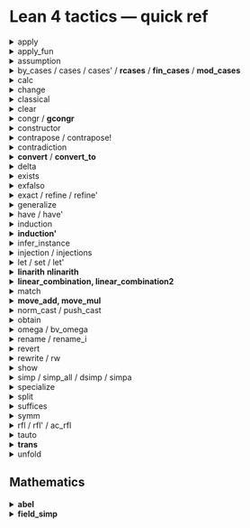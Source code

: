 # Lean 4 tactics — quick ref

<details><summary> apply </summary>

  Roughly, if goal is T, and H is A -> B -> T,
  `apply H` is like
  exact (H ?_ ?_) where ?_ means now goals generated.
</details>

<details><summary> apply_fun </summary>

  -- h : a = b
  apply_fun f at h
  -- h : f a = f b
</details>

<details><summary> assumption </summary>

  + close the goal with a hypothesis, or fail.
  + included by `trivial`
</details>

<details><summary> by_cases / cases / cases' / <b>rcases</b> / <b>fin_cases</b> / <b>mod_cases</b> </summary>

  TODO
</details>

<details><summary> calc </summary>

  Proof by calculation. Also works for inequality.
  ```lean
  calc
    blah = blah1  := by ...
    _    = blah2  := by ...
    _    = blah3  := by ...
    _    = target := by ...
  ```
</details>

<details><summary> change </summary>

  `change tgt'` will change goal from tgt to tgt'
  `change t' at h` will change `h: t` into `h: t'`

  Why is it useful? E.g.:

  ```
  a : ℕ → ℝ := fun k ↦ Int.fract (↑k * x)
  ⊢ Int.fract (↑n * x) ≤ ∑ x_1 in Finset.Icc 1 n, Int.fract (↑x_1 * x) / ↑x_1

  change a n ≤ ∑ ii in Finset.Icc 1 n, a ii / ii

  ⊢ a n ≤ ∑ ii in Finset.Icc 1 n, a ii / ↑ii
  ```
</details>

<details><summary> classical </summary>

  make every Prop decidable.
</details>

<details><summary> clear </summary>
  removes the given hypotheses, or fails if there are remaining references to a hypothesis
</details>

<details><summary> congr / <b>gcongr</b> </summary>

  + congr:
    For example, given `⊢ f (g (x + y)) = f (g (y + x))`,
    `congr` produces the goals `⊢ x = y` and `⊢ y = x`,
    while `congr 2` produces the intended `⊢ x + y = y + x`.
  + <b>gcongr</b>:
    generalized congr. also work for inequality

    trace: `set_option trace.Meta.gcongr true in`
</details>

<details><summary> constructor </summary>

  If the main goal's target type is an inductive type, `constructor` solves it with the first matching constructor, or else fails.
</details>

<details><summary> contrapose / contrapose! </summary>

  * `contrapose`     turns a goal `P → Q` into `¬ Q → ¬ P`
  * `contrapose!`    turns a goal `P → Q` into `¬ Q → ¬ P` and pushes negations inside `P` and `Q` using `push_neg`
  * `contrapose h`   first reverts the local assumption `h`, and then uses `contrapose` and `intro h`
  * `contrapose! h`  first reverts the local assumption `h`, and then uses `contrapose!` and `intro h`
  * `contrapose h with new_h` uses the name `new_h` for the introduced hypothesis
</details>

<details><summary> contradiction </summary>

  + closes the main goal if its hypotheses are "trivially contradictory".
  + included by `trivial`
</details>

<details><summary> <b>convert</b> / <b>convert_to</b> </summary>

  ```lean
  h : 2 * (a * b + b * c + c * a) ≥ a ^ 2 + b ^ 2 + c ^ 2
  ⊢   2 * (b * a + a * c + c * b) ≥ b ^ 2 + a ^ 2 + c ^ 2

  convert h using 1
  ⊢   2 * (b * a + a * c + c * b) = 2 * (a * b + b * c + c * a)
  ⊢   b ^ 2 + a ^ 2 + c ^ 2 = a ^ 2 + b ^ 2 + c ^ 2

  convert h using 2 -- Note that this is too much
  ⊢   2 = 2          -- solved by the tactic
  ⊢   (b * a + a * c + c * b) = (a * b + b * c + c * a)
  ⊢   b ^ 2 = a ^ 2
  ⊢   a ^ 2 = b ^ 2
  ⊢   c ^ 2 = c ^ 2 -- solved

  h : 2 * (a * b + b * c + c * a) ≥ a ^ 2 + b ^ 2 + c ^ 2
  ⊢   2 * (b * a + a * c + c * b) ≥ b ^ 2 + a ^ 2 + c ^ 2
  move_add [←(a^2)] -- move a^2 to the left
  h : 2 * (a * b + b * c + c * a) ≥ a ^ 2 + b ^ 2 + c ^ 2
  ⊢   2 * (b * a + a * c + c * b) ≥ a ^ 2 + b ^ 2 + c ^ 2
  convert h using 2
  ⊢   (b * a + a * c + c * b) = (a * b + b * c + c * a)
  ring_nf
  ```

  `convert_to g = convert (?_ : g)`

  ```lean
  ⊢ a > b
  convert_to (c > d)
  ⊢ c > d
  ⊢ a = c
  ⊢ b = d
  ```
</details>

<details><summary> delta </summary>

  `delta id1 id2 ...` delta-expands the definitions `id1`, `id2`, ....

  This is a low-level tactic, it will expose how recursive definitions have been compiled by Lean.
</details>

<details><summary> exists </summary>

  `exists e₁, e₂, ...` is shorthand for `refine ⟨e₁, e₂, ...⟩; try trivial`.
</details>

<details><summary> exfalso </summary>

  turn the goal into False
</details>

<details><summary> exact / refine / refine' </summary>

  + `exact e` : close the goal using `e`
  + `refine` is similar to exact, but allow holes, which are turned into new goals.
  + e.g., `refine succ_lt_succ (Nat.lt_trans ?_ (lt_succ_self _))`
  + `refine'` is similar to refine, but unsolved `_` and implicit parameters are also turned into new goals.
</details>

<details><summary> generalize </summary>

  ```lean
  example : 2 + 3 = 5 := by
    -- Goals (1)
    -- ⊢ 2 + 3 = 5
    generalize h : 3 = x
    -- Goals (1)
    -- x : ℕ
    -- h : 3 = x
    -- ⊢ 2 + x = 5
    rw [← h]
  ```
</details>

<details><summary> have / have' </summary>

  + have: TODO
  + have': similar to refine'
</details>

<details><summary> induction </summary>

</details>

<details><summary> <b>induction'</b> </summary>

  + induction on list length: `induction' ih : l.length generalizing l`
  + strong induction on list length: `induction' ih : l.length using Nat.case_strong_induction_on generalizing l`
</details>

<details><summary> infer_instance </summary>

  `exact inferInstance`
</details>

<details><summary> injection / injections </summary>

  + injection : from `(a::b) = (c::d)` we derive `a=c` and `b=d`.
  + injections: do it recursively.
</details>

<details><summary> let / set / let' </summary>

  ```lean
  example : 2 + 3 = 5 := by
    -- Goals (1)
    -- ⊢ 2 + 3 = 5
    set x := 3 with h
    -- Goals (1)
    -- x : ℕ := 3
    -- h : x = 3
    -- ⊢ 2 + x = 5
  ```

  + let': similar to refine'
</details>

<details><summary> <b>linarith</b> <b>nlinarith</b> </summary>

  linear (in)equalities over ℕ, ℤ, and ℚ

  nlinarith is more powerful. Try it when you think linarith should work but it didn't.

  Note: sometimes `linarith` doesn't work, but `omega` does, e.g.:

  ```lean
  example (i : ℕ) (k : ℤ) (hi : i < 90) (hk : 0 < k) : (i : ℝ) * 2 < k * 180 := by
    norm_cast
    linarith -- Doesn't work

  example (i : ℕ) (k : ℤ) (hi : i < 90) (hk : 0 < k) : (i : ℝ) * 2 < k * 180 := by
    norm_cast
    omega    -- Works.
   ```
</details>

<details><summary> <b>linear_combination, linear_combination2</b> </summary>

  Let's say we have `h₁ : 2 * a + b = c` and want to proof `a = (c - b) / 2`. We would like lean to do the transposition, but lean is not that smart. `linear_combination` allow us to do the following:
  `a - (c - b) / 2 - (1/2) * (2 * a + b - c) = 0 → a = (c - b) / 2`

  Basically, it is `lhs - rhs - n₁ * (h₁.left - h₁.right) - n₂ * (h₂.left - h₂.right) - ... → lhs = rhs`.

  You need to feed the coefficient manually.

  Sometimes lean can't figure out if denom ≠ 0, use `linear_combination (norm := (field_simp; ring)) h * ...`

  If lean still can't figure out, help it by doing `have : denom ≠ 0 := by your_proof`

  Sometimes, it still won't work because ↑(m / n) = ↑m / ↑n isn't always true. You need to help lean again:

  ```lean
  example (k a b : ℤ) (ha : 1 < a) (hb : 1 < b)
    (h : k * (a - 1) * (b - 1) = a * b) : k = (a * b) / ((a - 1) * (b - 1)) := by
    have hh : ((a - 1) * (b - 1) ∣ (a * b)) := by apply dvd_of_mul_left_eq k; rw [←h]; ring
    have : a ≠ 0 := by apply ne_of_gt; trans 1; simp; assumption
    have : b ≠ 0 := by apply ne_of_gt; trans 1; simp; assumption
    have : a - 1 ≠ 0 := by apply ne_of_gt; simpa
    have : b - 1 ≠ 0 := by apply ne_of_gt; simpa
    qify at *
    -- ⊢ ↑k = ↑(a * b / ((a - 1) * (b - 1)))
    rw [(Rat.coe_int_div _ _ hh)]
    push_cast
    -- ⊢ ↑k = ↑a * ↑b / ((↑a - 1) * (↑b - 1))
    linear_combination (norm := (field_simp; ring)) h * (1 / (a - 1) / (b - 1))
  ```

  linear_combination2 is similar, but it creates 2 new goals, a.k.a, lhs and rhs of the =. It helps when you can't use "-".
</details>

<details><summary> match </summary>

  ```lean
  have : m < 4 := by ...
  match h : m with
  | 0 => sorry
  | 1 => sorry
  | 2 => sorry
  | 3 => sorry
  | h + 4 => contradiction
  ```
</details>

<details><summary> <b>move_add, move_mul</b> </summary>

  rearrange of `a + b + c + d + ...`
  e.g., `move_add [a, b, c, ← d, ← e]` returns `d + e + [...] + a + b + c`
</details>

<details><summary> norm_cast / push_cast </summary>

</details>

<details><summary> obtain </summary>

   ```lean
   example {a b : Nat} (h : a ≤ b ∧ b ≤ a) : a = b := by
     obtain ⟨h1, h2⟩ := h
     exact Nat.eq_of_le_of_lt_succ h2 $ Nat.lt_succ_of_le h1
  ```
</details>

<details><summary> omega / bv_omega </summary>

  + omega: solve integer / natural number linear problems
  + bv_omega: additional helper with BitVec
</details>

<details><summary> rename / rename_i </summary>

  ```lean
  example : ∀ e a b c d : Nat, a = b → a = d → a = c → c = b := by
    intros
    -- Goals (1)
    -- e a³ b c d : ℕ
    -- a² : a³ = b
    -- a¹ : a³ = d
    -- a : a³ = c
    -- ⊢ c = b
    rename _ = _ => hac -- rename last type of _ = _ to hac
    rename_i hab _      -- rename last unnamed hypothesis with _, second last with hab
    -- Goals (1)
    -- e a¹ b c d : ℕ
    -- hab : a¹ = b
    -- a : a¹ = d
    -- hac : a¹ = c
    -- ⊢ c = b
    apply Eq.trans
    apply Eq.symm
    exact hac
    exact hab
  ```
</details>


<details><summary> revert </summary>

  move the hypothesis into goal.
</details>

<details><summary> rewrite / rw </summary>

  ```lean
  example (n : ℕ) (h : n = 2 + 2) : n = 4 := by
    -- ⊢ n = 4
    rw [(by rfl : 4 = 2 + 2)]
    -- ⊢ n = 2 + 2
  ```
</details>

<details><summary> show </summary>

  `show foo by bar` is equivalen to term (by bar : foo)
</details>

<details><summary> simp / simp_all / dsimp / simpa </summary>

  + simp

    Note that simp won't look at hypothesis by default. use `simp [*]`.
  + simp_all : stronger `simp [*] at *`
  + dsimp: definitional simp
  + simpa: closing form. `simpa [...]` or `simpa [...] using e`.
</details>

<details><summary> specialize </summary>

</details>

<details><summary> split </summary>

</details>

<details><summary> suffices </summary>

  TODO
</details>

<details><summary> symm </summary>

  convert `a = b` to `b = a`.
</details>


<details><summary> rfl / rfl' / ac_rfl </summary>

  + `rfl`    : trying to close the goal by reflexivity. included by `trivial`
  + `rfl'`   : `set_option smartUnfolding false in with_unfolding_all rfl`
  + `ac_rfl` : `example (a b c d : Nat) : a + b + c + d = d + (b + c) + a := by ac_rfl`
</details>

<details><summary> tauto </summary>

  Solve first order logic problems. e.g.:

  `a → ((b ∧ c) ↔ (a ∧ b ∧ c))`
</details>
<details><summary> <b>trans</b> </summary>

  turn `a = b` into `a = ?` and `? = b`
</details>

<details><summary> unfold </summary>

  + `unfold id` unfolds definition `id`.
  + `unfold id1 id2 ...` is equivalent to `unfold id1; unfold id2; ...`.
</details>

## Mathematics

<details><summary> <b>abel</b> </summary>

</details>

<details><summary> <b>field_simp</b> </summary>

  TODO.

  ```lean
  -- this : k - 1 > 0
  -- ⊢ (k - 1) * (k / (k - 1)) < ...
  field_simp -- doesn't work.
  -- ⊢ k < ...
  field_simp [mul_comm] -- works.


</details>

<details><summary> <b>ring / ring!</b> </summary>

</details>

## Tactic meta / debug / trace

+ `with_reducible` / `with_reducible_and_instances`
   only definitions tagged with `@[reducible]` are unfolded

+ `with_unfolding_all`
   all definitions (except opaque ones) are unfolded

## Tactic Combinators / Reorder goals.

```
tac1 <;> ta2                          : tag2 on each produced goal of tac1

skip                                  : do nothing and succeed.
done                                  : succeeds iff there are no remaining goals.
next                                  : focus on the next goal
focus                                 : focus on main goal and suppress other goals.
first | apply xyz | assumption | ...  : try these in order until one succeeds.
try ...                               : same as `first ... | skip`
repeat / repeat' / repeate1'          :
all_goals ...                         :
any_goals ...                         :
pick_goal n                           : move `n`-th goal to the front
pick_goal -n                          : move `n`-th goal (counting backwards) to the front
on_goal n                             : create a block scope for `n`-th goal
on_goal -n                            : create a block scope for `-n`-th goal
rotate_left n                         : imagine all goals as a list, rotate left the goals.
rotate_right n                        : imagine all goals as a list, rotate left the goals.
swap                                  : `pick_goal 2`
```

## For debug

set_option pp.notation false in ...

  effect: / --> HDiv

set_option pp.numericTypes true ini ...

  effect: show Type after number. i.e: hi : i < (90 : ℕ)

